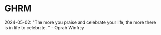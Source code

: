 # GHRM

2024-05-02: "The more you praise and celebrate your life, the more there is in life to celebrate. " - Oprah Winfrey